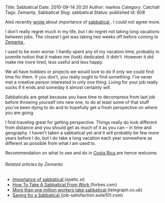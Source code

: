 Title: Sabbatical
Date: 2010-09-14 20:20
Author: markos
Category: Catchall
Tags: Zemanta, Sabbatical
Slug: sabbatical
Status: published
Id: 608

<div>
 <p>
  Aleš recently
  <a href="http://blog.spetic.si/2010/09/importance-of-sabbatical.html">
   wrote
  </a>
  about importance of
  <a class="zem_slink" href="http://en.wikipedia.org/wiki/Sabbatical" rel="wikipedia" title="Sabbatical">
   sabbatical
  </a>
  . I could not agree more.
 </p>
 <p>
  I don’t really regret much in my life, but I do regret not taking long vacations between jobs. The closest I got was taking two weeks off before coming to
  <a class="zem_slink" href="http://www.zemanta.com" rel="homepage" title="Zemanta">
   Zemanta
  </a>
  .
 </p>
 <p>
  I used to be even worse. I hardly spent any of my vacation time, probably in juvenile notion that it makes me (look) dedicated. It didn’t. However it did make me more tired, less useful and less happy.
 </p>
 <p>
  We all have hobbies or projects we would love to do if only we could find time for them. If you don’t, you really ought to find something. I’ve never met a creative person interested in only one thing. Living for your job really sucks if it ends and someday it almost certainly will.
 </p>
 <p>
  Sabbaticals are great because you have time to decompress from last job before throwing yourself into new one, to do at least some of that stuff you’ve been dying to do and to hopefully get a fresh perspective on where you are going.
 </p>
 <p>
  I find traveling great for getting perspective. Things really do look different from distance and you should get as much of it as you can – in time and geography. I haven’t taken a sabbatical yet and it will probably be few more years before I do, but I do take a long vacation each year somewhere as different as possible from what I am used to.
 </p>
 <p>
  Recommendation on what to see and do in
  <a class="zem_slink" href="http://en.wikipedia.org/wiki/Costa_Rica" rel="wikipedia" title="Costa Rica">
   Costa Rica
  </a>
  are hence welcome.
 </p>
 <h6 class="zemanta-related-title">
  Related articles by Zemanta
 </h6>
 <ul class="zemanta-article-ul">
  <li class="zemanta-article-ul-li">
   <a href="http://blog.spetic.si/2010/09/importance-of-sabbatical.html">
    Importance of sabbatical
   </a>
   (spetic.si)
  </li>
  <li class="zemanta-article-ul-li">
   <a href="http://www.forbes.com/2010/08/24/sabbatical-leave-work-leadership-careers-advice.html">
    How To Take A Sabbatical From Work
   </a>
   (forbes.com)
  </li>
  <li class="zemanta-article-ul-li">
   <a href="http://r.zemanta.com/?u=http%3A//www.telegraph.co.uk/finance/personalfinance/7979795/More-than-one-million-workers-take-sabbatical.html&amp;a=23812953&amp;rid=6575b7b5-6796-49cd-9fe0-7c041ffe88ab&amp;e=3dd8180bf2cca84c91d100d18bde6fbd">
    More than one million workers take sabbatical
   </a>
   (telegraph.co.uk)
  </li>
  <li class="zemanta-article-ul-li">
   <a href="http://job-satisfaction.suite101.com/article.cfm/saving-for-a-sabbatical">
    Saving for a Sabbatical
   </a>
   (job-satisfaction.suite101.com)
  </li>
 </ul>
 <div class="zemanta-pixie">
  <a class="zemanta-pixie-a" href="http://www.zemanta.com/" title="Enhanced by Zemanta">
  </a>
 </div>
</div>
